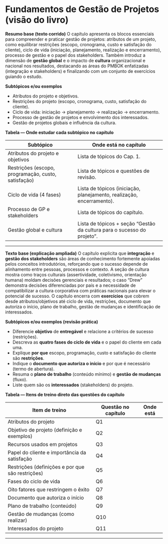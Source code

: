 # Fundamentos de Gestão de Projetos (visão do livro)

**Resumo base (texto corrido)**
O capítulo apresenta os blocos essenciais para compreender e praticar gestão de projetos: atributos de um projeto, como equilibrar restrições (escopo, cronograma, custo e satisfação do cliente), ciclo de vida (iniciação, planejamento, realização e encerramento), processo de gestão e o papel dos stakeholders. Também introduz a dimensão de **gestão global** e o impacto de **cultura** organizacional e nacional nos resultados, destacando as áreas do PMBOK enfatizadas (integração e stakeholders) e finalizando com um conjunto de exercícios guiando o estudo.   

**Subtópicos e/ou exemplos**

* Atributos do projeto e objetivos. 
* Restrições do projeto (escopo, cronograma, custo, satisfação do cliente). 
* Ciclo de vida: iniciação → planejamento → realização → encerramento. 
* Processo de gestão de projetos e envolvimento dos interessados. 
* Gestão de projetos globais e influência da cultura. 

**Tabela — Onde estudar cada subtópico no capítulo**

| Subtópico                                           | Onde está no capítulo                                                     |
| --------------------------------------------------- | ------------------------------------------------------------------------- |
| Atributos do projeto e objetivos                    | Lista de tópicos do Cap. 1.                                               |
| Restrições (escopo, programação, custo, satisfação) | Lista de tópicos e questões de revisão.                                   |
| Ciclo de vida (4 fases)                             | Lista de tópicos (iniciação, planejamento, realização, encerramento).     |
| Processo de GP e stakeholders                       | Lista de tópicos do capítulo.                                             |
| Gestão global e cultura                             | Lista de tópicos + seção “Gestão da cultura para o sucesso do projeto”.   |

---

**Texto base (explicação ampliada)**
O capítulo explicita que **integração** e **gestão dos stakeholders** são áreas de conhecimento fortemente apoiadas pelos conceitos introdutórios, reforçando que o sucesso depende de alinhamento entre pessoas, processos e contexto. A seção de cultura mostra como traços culturais (assertividade, coletivismo, orientação humana) moldam decisões gerenciais e resultados; o caso “Drew” demonstra decisões diferenciadas por país e a necessidade de compatibilizar a cultura corporativa com práticas nacionais para elevar o potencial de sucesso. O capítulo encerra com **exercícios** que cobrem desde atributos/objetivos até ciclo de vida, restrições, documento que autoriza o início, plano de trabalho, gestão de mudanças e identificação de interessados.     

**Subtópicos e/ou exemplos (revisão prática)**

* Diferencie **objetivo** de **entregável** e relacione a critérios de sucesso (restrições). 
* Descreva as **quatro fases do ciclo de vida** e o papel do cliente em cada uma.  
* Explique **por que** escopo, programação, custo e satisfação do cliente são **restrições**. 
* Indique o **documento que autoriza o início** e por que é necessário (termo de abertura). 
* Resuma o **plano de trabalho** (conteúdo mínimo) e **gestão de mudanças** (fluxo). 
* Liste quem são os **interessados** (stakeholders) do projeto. 

**Tabela — Itens de treino direto das questões do capítulo**

| Item de treino                                   | Questão no capítulo | Onde está |
| ------------------------------------------------ | ------------------- | --------- |
| Atributos do projeto                             | Q1                  |           |
| Objetivo de projeto (definição e exemplos)       | Q2                  |           |
| Recursos usados em projetos                      | Q3                  |           |
| Papel do cliente e importância da satisfação     | Q4                  |           |
| Restrições (definições e por que são restrições) | Q5                  |           |
| Fases do ciclo de vida                           | Q6                  |           |
| Oito fatores que restringem o êxito              | Q7                  |           |
| Documento que autoriza o início                  | Q8                  |           |
| Plano de trabalho (conteúdo)                     | Q9                  |           |
| Gestão de mudanças (como realizar)               | Q10                 |           |
| Interessados do projeto                          | Q11                 |           |

---
